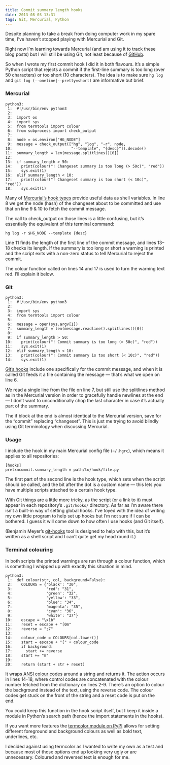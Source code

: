 ```yaml
---
title: Commit summary length hooks
date: 2013-08-03 13:31
tags: Git, Mercurial, Python
---
```


Despite planning to take a break from doing computer work in my spare time, I’ve haven’t stopped playing with Mercurial and Git.

Right now I’m learning towards Mercurial (and am using it to track these blog posts) but I will still be using Git, not least because of [GitHub][gh].

[gh]: https://github.com/robjwells

So when I wrote my first commit hook I did it in both flavours. It’s a simple Python script that rejects a commit if the first-line summary is too long (over 50 characters) or too short (10 characters). The idea is to make sure `hg log` and `git log (--oneline|--pretty=short)` are informative but brief.

### Mercurial

    python3:
     1:  #!/usr/bin/env python3
     2:  
     3:  import os
     4:  import sys
     5:  from termtools import colour
     6:  from subprocess import check_output
     7:  
     8:  node = os.environ["HG_NODE"]
     9:  message = check_output(["hg", "log", "-r", node,
    10:                          "--template", "{desc}"]).decode()
    11:  summary_length = len(message.splitlines()[0])
    12:  
    13:  if summary_length > 50:
    14:    print(colour("! Changeset summary is too long (> 50c)", "red"))
    15:    sys.exit(1)
    16:  elif summary_length < 10:
    17:    print(colour("! Changeset summary is too short (< 10c)", "red"))
    18:    sys.exit(1)

Many of [Mercurial’s hook types][hghooks] provide useful data as shell variables. In line 8 we get the node (hash) of the changeset about to be committed and use that on line 9 & 10 to fetch the commit message.

[hghooks]: http://www.selenic.com/mercurial/hgrc.5.html#hooks

The call to check_output on those lines is a little confusing, but it’s essentially the equivalent of this terminal command:

    hg log -r $HG_NODE --template {desc}

Line 11 finds the length of the first line of the commit message, and lines 13–18 checks its length. If the summary is too long or short a warning is printed and the script exits with a non-zero status to tell Mercurial to reject the commit.

The colour function called on lines 14 and 17 is used to turn the warning text red. I’ll explain it below.

### Git

    python3:
     1:  #!/usr/bin/env python3
     2:  
     3:  import sys
     4:  from termtools import colour
     5:  
     6:  message = open(sys.argv[1])
     7:  summary_length = len(message.readline().splitlines()[0])
     8:  
     9:  if summary_length > 50:
    10:    print(colour("! Commit summary is too long (> 50c)", "red"))
    11:    sys.exit(1)
    12:  elif summary_length < 10:
    13:    print(colour("! Commit summary is too short (< 10c)", "red"))
    14:    sys.exit(1)


[Git’s hooks][githooks] include one specifically for the commit message, and when it is called Git feeds it a file containing the message — that’s what we open on line 6.

[githooks]: http://git-scm.com/docs/githooks

We read a single line from the file on line 7, but still use the splitlines method as in the Mercurial version in order to gracefully handle newlines at the end — I don’t want to unconditionally chop the last character in case it’s actually part of the summary.

The if block at the end is almost identical to the Mercurial version, save for the “commit” replacing “changeset”. This is just me trying to avoid blindly using Git terminology when discussing Mercurial.

### Usage

I include the hook in my main Mercurial config file (`~/.hgrc`), which means it applies to all repositories:

    [hooks]
    pretxncommit.summary_length = path/to/hook/file.py

The first part of the second line is the hook type, which sets when the script should be called, and the bit after the dot is a custom name — this lets you have multiple scripts attached to a certain hook type.

With Git things are a little more tricky, as the script (or a link to it) must appear in each repository’s `.git/hooks/` directory. As far as I’m aware there isn’t a built-in way of setting global hooks. I’ve toyed with the idea of writing my own little program to help set up hooks but I’m not sure if I can be bothered. I guess it will come down to how often I use hooks (and Git itself).

(Benjamin Meyer’s [git-hooks][icefox-githooks] tool is designed to help with this, but it’s written as a shell script and I can’t quite get my head round it.)

[icefox-githooks]: https://github.com/icefox/git-hooks


### Terminal colouring

In both scripts the printed warnings are run through a colour function, which is something I whipped up with exactly this situation in mind.

    python3:
     1:  def colour(str, col, background=False):
     2:    COLOURS = {'black': "30",
     3:               'red': "31",
     4:               'green': "32",
     5:               'yellow': "33",
     6:               'blue': "34",
     7:               'magenta': "35",
     8:               'cyan': "36",
     9:               'white': "37"}
    10:    escape = "\x1b"
    11:    reset = escape + "[0m"
    12:    reverse = ";7"
    13:  
    14:    colour_code = COLOURS[col.lower()]
    15:    start = escape + "[" + colour_code
    16:    if background:
    17:      start += reverse
    18:    start += "m"
    19:  
    20:    return (start + str + reset)

It wraps [ANSI colour codes][ansi] around a string and returns it. The action occurs in lines 14-18, where control codes are concatenated with the colour number fetched from the dictionary on lines 2-9. There’s an option to colour the background instead of the text, using the reverse code. The colour codes get stuck on the front of the string and a reset code is put on the end.

[ansi]: http://en.wikipedia.org/wiki/ANSI_escape_code#Colors

You could keep this function in the hook script itself, but I keep it inside a module in Python’s search path (hence the import statements in the hooks).

If you want more features the [termcolor module on PyPI][termcolor] allows for setting different foreground and background colours as well as bold text, underlines, etc.

[termcolor]: https://pypi.python.org/pypi/termcolor

I decided against using termcolor as I wanted to write my own as a test and because most of those options end up looking very ugly or are unnecessary. Coloured and reversed text is enough for me.
